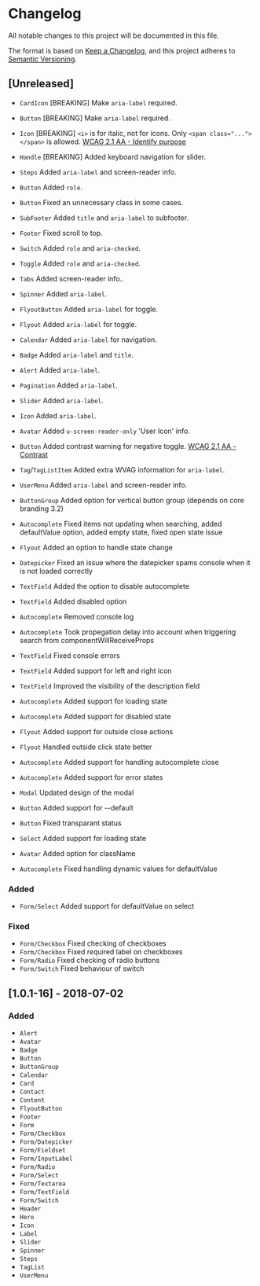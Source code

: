 # Changelog
All notable changes to this project will be documented in this file.

The format is based on [Keep a Changelog](http://keepachangelog.com/),
and this project adheres to [Semantic Versioning](https://semver.org/).

## [Unreleased]

- `CardIcon` [BREAKING] Make `aria-label` required.
- `Button` [BREAKING] Make `aria-label` required.
- `Icon` [BREAKING] `<i>` is for italic, not for icons. Only `<span class="..."></span>` is allowed. [WCAG 2.1 AA - Identify purpose](https://www.w3.org/TR/WCAG21/#identify-purpose)
- `Handle` [BREAKING] Added keyboard navigation for slider.
- `Steps` Added `aria-label` and screen-reader info.
- `Button` Added `role`.
- `Button` Fixed an unnecessary class in some cases.
- `SubFooter` Added `title` and `aria-label` to subfooter.
- `Footer` Fixed scroll to top.
- `Switch` Added `role` and `aria-checked`.
- `Toggle` Added `role` and `aria-checked`.
- `Tabs` Added screen-reader info..
- `Spinner` Added `aria-label`.
- `FlyoutButton` Added `aria-label` for toggle.
- `Flyout` Added `aria-label` for toggle.
- `Calendar` Added `aria-label` for navigation.
- `Badge` Added `aria-label` and `title`.
- `Alert` Added `aria-label`.
- `Pagination` Added `aria-label`.
- `Slider` Added `aria-label`.
- `Icon` Added `aria-label`.
- `Avatar` Added `u-screen-reader-only` 'User Icon' info.
- `Button` Added contrast warning for negative toggle. [WCAG 2.1 AA - Contrast](https://www.w3.org/TR/WCAG21/#contrast-minimum)
- `Tag`/`TagListItem` Added extra WVAG information for `aria-label`.
- `UserMenu` Added `aria-label` and screen-reader info.

- `ButtonGroup` Added option for vertical button group (depends on core branding 3.2)
- `Autocomplete` Fixed items not updating when searching, added defaultValue option, added empty state, fixed open state issue
- `Flyout` Added an option to handle state change
- `Datepicker` Fixed an issue where the datepicker spams console when it is not loaded correctly
- `TextField` Added the option to disable autocomplete
- `TextField` Added disabled option
- `Autocomplete` Removed console log
- `Autocomplete` Took propegation delay into account when triggering search from componentWillReceiveProps
- `TextField` Fixed console errors
- `TextField` Added support for left and right icon
- `TextField` Improved the visibility of the description field
- `Autocomplete` Added support for loading state
- `Autocomplete` Added support for disabled state
- `Flyout` Added support for outside close actions
- `Flyout` Handled outside click state better
- `Autocomplete` Added support for handling autocomplete close
- `Autocomplete` Added support for error states
- `Modal` Updated design of the modal
- `Button` Added support for --default
- `Button` Fixed transparant status
- `Select` Added support for loading state
- `Avatar` Added option for className
- `Autocomplete` Fixed handling dynamic values for defaultValue

### Added
- `Form/Select` Added support for defaultValue on select

### Fixed
- `Form/Checkbox` Fixed checking of checkboxes
- `Form/Checkbox` Fixed required label on checkboxes
- `Form/Radio` Fixed checking of radio buttons
- `Form/Switch` Fixed behaviour of switch


## [1.0.1-16] - 2018-07-02
### Added
- `Alert`
- `Avatar`
- `Badge`
- `Button`
- `ButtonGroup`
- `Calendar`
- `Card`
- `Contact`
- `Content`
- `FlyoutButton`
- `Footer`
- `Form`
- `Form/Checkbox`
- `Form/Datepicker`
- `Form/Fieldset`
- `Form/InputLabel`
- `Form/Radio`
- `Form/Select`
- `Form/Textarea`
- `Form/TextField`
- `Form/Switch`
- `Header`
- `Hero`
- `Icon`
- `Label`
- `Slider`
- `Spinner`
- `Steps`
- `TagList`
- `UserMenu`
